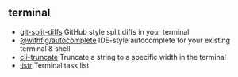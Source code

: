 ## terminal

- [git-split-diffs](https://github.com/banga/git-split-diffs) GitHub style split diffs in your terminal
- [@withfig/autocomplete](https://github.com/withfig/autocomplete) IDE-style autocomplete for your existing terminal & shell
- [cli-truncate](https://github.com/sindresorhus/cli-truncate) Truncate a string to a specific width in the terminal
- [listr](https://github.com/SamVerschueren/listr) Terminal task list